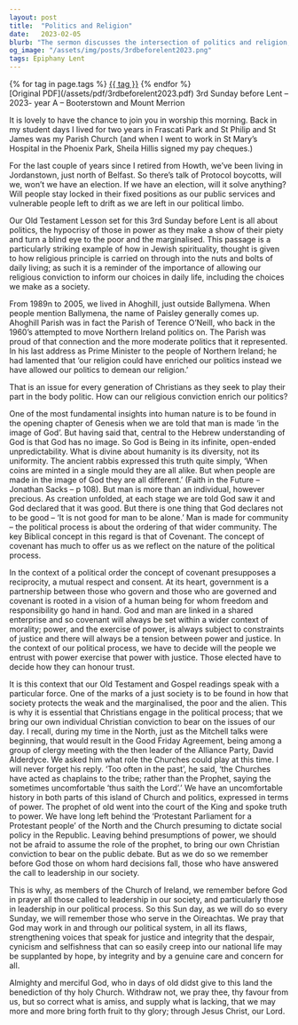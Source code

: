```yaml
---
layout: post
title:  "Politics and Religion"
date:   2023-02-05
blurb: "The sermon discusses the intersection of politics and religion, emphasizing the importance of Christian values in the political process. It highlights the need for justice, integrity, and concern for the marginalized in society. The sermon also explores the concept of covenant in the context of political order, suggesting a partnership between the governed and the governing."
og_image: "/assets/img/posts/3rdbeforelent2023.png"
tags: Epiphany Lent
---    
```

<div class="tag-pills">
    {% for tag in page.tags %}
    <a href="{{ site.baseurl }}/tag/{{ tag | slugify }}" class="tag-pill">{{ tag }}</a>
    {% endfor %}
</div>
[Original PDF](/assets/pdf/3rdbeforelent2023.pdf)
3rd Sunday before Lent – 2023- year A – Booterstown and Mount Merrion

It is lovely to have the chance to join you in worship this morning. Back in my student days I lived for two years in Frascati Park and St Philip and St James was my Parish Church (and when I went to work in St Mary’s Hospital in the Phoenix Park, Sheila Hillis signed my pay cheques.)

For the last couple of years since I retired from Howth, we’ve been living in Jordanstown, just north of Belfast. So there’s talk of Protocol boycotts, will we, won’t we have an election. If we have an election, will it solve anything? Will people stay locked in their fixed positions as our public services and vulnerable people left to drift as we are left in our political limbo.

Our Old Testament Lesson set for this 3rd Sunday before Lent is all about politics, the hypocrisy of those in power as they make a show of their piety and turn a blind eye to the poor and the marginalised. This passage is a particularly striking example of how in Jewish spirituality, thought is given to how religious principle is carried on through into the nuts and bolts of daily living; as such it is a reminder of the importance of allowing our religious conviction to inform our choices in daily life, including the choices we make as a society.

From 1989n to 2005, we lived in Ahoghill, just outside Ballymena. When people mention Ballymena, the name of Paisley generally comes up. Ahoghill Parish was in fact the Parish of Terence O’Neill, who back in the 1960’s attempted to move Northern Ireland politics on. The Parish was proud of that connection and the more moderate politics that it represented. In his last address as Prime Minister to the people of Northern Ireland; he had lamented that ‘our religion could have enriched our politics instead we have allowed our politics to demean our religion.’

That is an issue for every generation of Christians as they seek to play their part in the body politic. How can our religious conviction enrich our politics?

One of the most fundamental insights into human nature is to be found in the opening chapter of Genesis when we are told that man is made ‘in the image of God’. But having said that, central to the Hebrew understanding of God is that God has no image. So God is Being in its infinite, open-ended unpredictability. What is divine about humanity is its diversity, not its uniformity. The ancient rabbis expressed this truth quite simply, ‘When coins are minted in a single mould they are all alike. But when people are made in the image of God they are all different.’ (Faith in the Future – Jonathan Sacks – p 108). But man is more than an individual, however precious. As creation unfolded, at each stage we are told God saw it and God declared that it was good. But there is one thing that God declares not to be good – ‘It is not good for man to be alone.’ Man is made for community – the political process is about the ordering of that wider community. The key Biblical concept in this regard is that of Covenant. The concept of covenant has much to offer us as we reflect on the nature of the political process.

In the context of a political order the concept of covenant presupposes a reciprocity, a mutual respect and consent. At its heart, government is a partnership between those who govern and those who are governed and covenant is rooted in a vision of a human being for whom freedom and responsibility go hand in hand. God and man are linked in a shared enterprise and so covenant will always be set within a wider context of morality; power, and the exercise of power, is always subject to constraints of justice and there will always be a tension between power and justice. In the context of our political process, we have to decide will the people we entrust with power exercise that power with justice. Those elected have to decide how they can honour trust.

It is this context that our Old Testament and Gospel readings speak with a particular force. One of the marks of a just society is to be found in how that society protects the weak and the marginalised, the poor and the alien. This is why it is essential that Christians engage in the political process; that we bring our own individual Christian conviction to bear on the issues of our day. I recall, during my time in the North, just as the Mitchell talks were beginning, that would result in the Good Friday Agreement, being among a group of clergy meeting with the then leader of the Alliance Party, David Alderdyce. We asked him what role the Churches could play at this time. I will never forget his reply. ‘Too often in the past’, he said, ‘the Churches have acted as chaplains to the tribe; rather than the Prophet, saying the sometimes uncomfortable ‘thus saith the Lord’.’ We have an uncomfortable history in both parts of this island of Church and politics, expressed in terms of power. The prophet of old went into the court of the King and spoke truth to power. We have long left behind the ‘Protestant Parliament for a Protestant people’ of the North and the Church presuming to dictate social policy in the Republic. Leaving behind presumptions of power, we should not be afraid to assume the role of the prophet, to bring our own Christian conviction to bear on the public debate. But as we do so we remember before God those on whom hard decisions fall, those who have answered the call to leadership in our society.

This is why, as members of the Church of Ireland, we remember before God in prayer all those called to leadership in our society, and particularly those in leadership in our political process. So this Sun day, as we will do so every Sunday, we will remember those who serve in the Oireachtas. We pray that God may work in and through our political system, in all its flaws, strengthening voices that speak for justice and integrity that the despair, cynicism and selfishness that can so easily creep into our national life may be supplanted by hope, by integrity and by a genuine care and concern for all.

Almighty and merciful God, who in days of old didst give to this land the benediction of thy holy Church. Withdraw not, we pray thee, thy favour from us, but so correct what is amiss, and supply what is lacking, that we may more and more bring forth fruit to thy glory; through Jesus Christ, our Lord.
